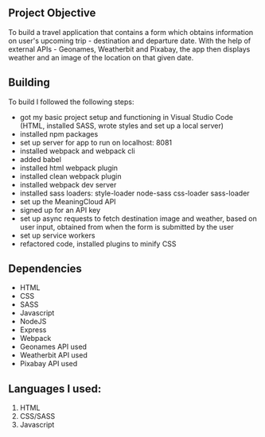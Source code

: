 ## Project Objective
To build a travel application that contains a form which obtains information on user's upcoming trip - destination and departure date. With the help of external APIs - Geonames, Weatherbit and Pixabay, the app then displays weather and an image of the location on that given date.

## Building
To build I followed the following steps:

- got my basic project setup and functioning in Visual Studio Code (HTML, installed SASS, wrote styles and set up a local server)
- installed npm packages
- set up server for app to run on localhost: 8081
- installed webpack and webpack cli
- added babel
- installed html webpack plugin
- installed clean webpack plugin
- installed webpack dev server
- installed sass loaders: style-loader node-sass css-loader sass-loader
- set up the MeaningCloud API
- signed up for an API key
- set up async requests to fetch destination image and weather, based on user input, obtained from when the form is submitted by the user
- set up service workers
- refactored code, installed plugins to minify CSS

## Dependencies
* HTML
* CSS
* SASS
* Javascript
* NodeJS
* Express
* Webpack
* Geonames API used
* Weatherbit API used
* Pixabay API used

## Languages I used: 
1. HTML
2. CSS/SASS
3. Javascript
